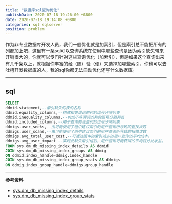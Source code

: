 ```yaml
---
title: "数据库sql查询优化"
publishDate: 2020-07-18 19:26:00 +0800
date: 2020-07-18 19:14:08 +0800
categories: sql sqlserver
position: problem
---
```


作为非专业数据库开发人员，我们一般优化就是加索引，但是索引总不能把所有的列都加上吧，这里有一条sql可以查询系统在使用中那些查询是因为索引缺失带来开销很大的，你就可以专门针对这些查询优化（加索引），但是如果这个查询出来有几千条以上，就根据你丰富的经（随）验（便）来选择加哪些索引，你也可以去吐槽开发数据库的人，我的sql你都无法自动优化还写什么数据库。

---

<div id="toc"></div>

## sql

```sql
SELECT
ddmid.statement,--索引缺失的表的名称
ddmid.equality_columns,--构成相等谓词的列的逗号分隔列表
ddmid.inequality_columns,--构成不等谓词的列的逗号分隔列表
ddmid.included_columns,--用于查询的涵盖列的逗号分隔列表
ddmigs.user_seeks,--由可能使用了组中建议索引的用户查询所导致的查找次数
ddmigs.user_scans,--由可能使用了组中建议索引的用户查询所导致的扫描次数
ddmigs.avg_total_user_cost,--可通过组中的索引减少的用户查询的平均成本。
ddmigs.avg_user_impact --实现此缺失索引组后，用户查询可能获得的平均百分比收益。 该值表示如果实现此缺失索引组，则查询成本将按此百分比平均下降。
FROM sys.dm_db_missing_index_details AS ddmid
JOIN sys.dm_db_missing_index_groups AS ddmig
ON ddmid.index_handle=ddmig.index_handle
JOIN sys.dm_db_missing_index_group_stats AS ddmigs
ON ddmig.index_group_handle=ddmigs.group_handle
```

---

**参考资料**

- [sys.dm_db_missing_index_details](https://docs.microsoft.com/zh-cn/sql/relational-databases/system-dynamic-management-views/sys-dm-db-missing-index-details-transact-sql?view=sql-server-ver15)
- [sys.dm_db_missing_index_group_stats](https://docs.microsoft.com/zh-cn/sql/relational-databases/system-dynamic-management-views/sys-dm-db-missing-index-group-stats-transact-sql?view=sql-server-ver15)
